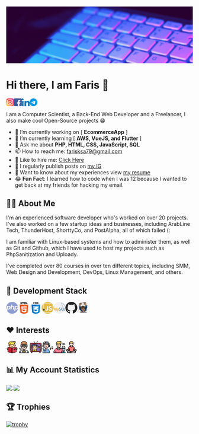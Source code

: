 ![Banner](https://raw.githubusercontent.com/farisc0de/farisc0de/main/Add%20a%20heading.gif)  

# Hi there, I am Faris 👋

<a href="https://instagram.com/fariscode">
  <img align="left" alt="Faris | Instagram" width="21px" src="https://raw.githubusercontent.com/farisc0de/farisc0de/main/icons/instagram.svg" />
</a>
<a href="https://www.facebook.com/farisc0de">
  <img align="left" alt="Faris | Facebook" width="21px" src="https://raw.githubusercontent.com/farisc0de/farisc0de/main/icons/facebook.svg" />
</a>
<a href="https://www.linkedin.com/in/farisotaibi/">
  <img align="left" alt="Faris | LinkedIn" width="21px" src="https://raw.githubusercontent.com/farisc0de/farisc0de/main/icons/linkedin.svg" />
</a>
<a href="https://t.me/fariscode">
  <img align="left" alt="Faris | Telegram" width="21px" src="https://raw.githubusercontent.com/farisc0de/farisc0de/main/icons/telegram.svg" />
</a>

<br />
<br />
I am a Computer Scientist, a Back-End Web Developer and a Freelancer, I also make cool Open-Source projects 😁

- 🔭 I’m currently working on [ **EcommerceApp** ]
- 🌱 I’m currently learning [ **AWS, VueJS, and Flutter** ]
- 💬 Ask me about **PHP, HTML, CSS, JavaScript, SQL**
- 📫 How to reach me: farisksa79@gmail.com
- 👔 Like to hire me: [Click Here](https://forms.gle/bLV2rajU8Ts4KRPZ7)
- 📝 I regularly publish posts on [my IG](https://www.instagram.com/fariscode)
- 📄 Want to know about my experiences view [my resume](https://github.com/farisc0de/MyCV/blob/main/My_CV.pdf)
- 😂 **Fun Fact**: I learned how to code when I was 12 because I wanted to get back at my friends for hacking my email.

## 👨‍💻 About Me

I'm an experienced software developer who's worked on over 20 projects. I've also worked on a few startup ideas and businesses, including ArabLine Tech, ThunderHost, ShorttyCo, and PostAlpha, all of which failed (:

I am familiar with Linux-based systems and how to administer them, as well as Git and Github, which I have used to host my projects such as PhpSanitization and Uploady.

I've completed over 80 courses in over ten different topics, including SMM, Web Design and Development, DevOps, Linux Management, and others.

## 🔧 Development Stack
<div align="left">
  <a href="http://php.net/">
    <img align="left" alt="PHP" width="32px" src="https://raw.githubusercontent.com/farisc0de/farisc0de/main/icons/php.svg" />
  </a>
  
  <a href="https://whatwg.org/">
    <img align="left" alt="HTML" width="32px" src="https://raw.githubusercontent.com/farisc0de/farisc0de/main/icons/html-5.svg" />
  </a>
  
  <a href="https://www.w3.org/Style/CSS/">
    <img align="left" alt="CSS" width="32px" src="https://raw.githubusercontent.com/farisc0de/farisc0de/main/icons/css.svg" />
  </a>
  
  <a href="https://www.javascript.com/">
    <img align="left" alt="Javascript" width="32px" src="https://raw.githubusercontent.com/farisc0de/farisc0de/main/icons/javascript.svg" />
  </a>
  
  <a href="https://www.mysql.com/">
    <img align="left" alt="MySQL" width="32px" src="https://raw.githubusercontent.com/farisc0de/farisc0de/main/icons/mysql.svg" />
  </a>
 
  <a href="https://www.github.com/">
    <img align="left" alt="GitHub" width="32px" src="https://raw.githubusercontent.com/farisc0de/farisc0de/main/icons/github.svg" />
  </a>
  
  <a href="https://getcomposer.org/">
    <img align="left" alt="Composer" width="32px" src="https://raw.githubusercontent.com/farisc0de/farisc0de/main/icons/composer.svg" />
  </a>
</div>

<br />
<br />

## ♥️ Interests

<div align="left">
  <a href="#">
    <img align="left" alt="Books" width="32px" src="https://raw.githubusercontent.com/farisc0de/farisc0de/main/icons/read.png" />
  </a>
  
  <a href="https://tvtime.com/v11pr">
    <img align="left" alt="Movies" width="32px" src="https://raw.githubusercontent.com/farisc0de/farisc0de/main/icons/3d-movie.png" />
  </a>
  
  <a href="https://tvtime.com/v11pr">
    <img align="left" alt="TV Shows" width="32px" src="https://raw.githubusercontent.com/farisc0de/farisc0de/main/icons/tv-show.png" />
  </a>
  
  <a href="#">
    <img align="left" alt="Music" width="32px" src="https://raw.githubusercontent.com/farisc0de/farisc0de/main/icons/listen.png" />
  </a>
  
  <a href="#">
    <img align="left" alt="Podcasts" width="32px" src="https://raw.githubusercontent.com/farisc0de/farisc0de/main/icons/podcaster.png" />
  </a>
  
  <a href="#">
    <img align="left" alt="Podcasts" width="32px" src="https://raw.githubusercontent.com/farisc0de/farisc0de/main/icons/meditation.png" />
  </a>
</div>

<br />
<br />

## 📊 My Account Statistics

<a href="#">
  <img align="center" height="160em" src="https://github-readme-stats.vercel.app/api?username=farisc0de&hide=["issues"]&show_icons=true" />
</a>
<a href="#">
  <img align="center" height="160em" src="https://github-readme-stats.vercel.app/api/top-langs/?username=farisc0de&hide=ruby,blade&show_icons=true&layout=compact&&langs_count=4&locale=en" />
</a>

## 🏆 Trophies

[![trophy](https://github-profile-trophy.vercel.app/?username=farisc0de&theme=onedark&rank=SSS,SS,S,AAA,AA,A,B,C&margin-w=15&no-frame=true)](#)
